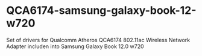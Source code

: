 # QCA6174-samsung-galaxy-book-12-w720
Set of drivers for Qualcomm Atheros QCA6174 802.11ac Wireless Network Adapter includen into Samsung Galaxy Book 12.0 w720
